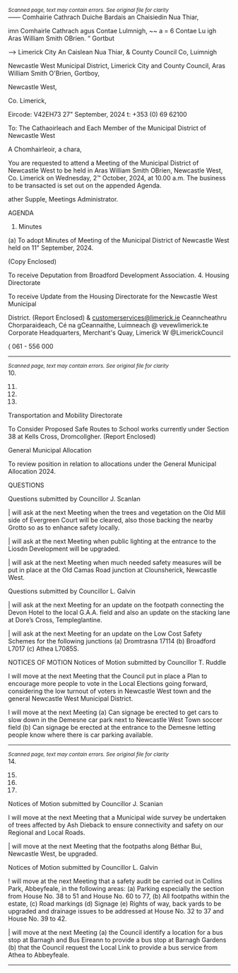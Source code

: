 *<small>Scanned page, text may contain errors. See original file for clarity</small>*  
_——_ Comhairie Cathrach Duiche Bardais an Chaisiedin Nua Thiar,

imn Comhairle Cathrach agus Contae Lulmnigh,
~~ a = 6 Contae Lu igh Aras William Smith OBrien.
“ Gortbut

——> Limerick City An Caislean Nua Thiar,
& County Council Co, Luimnigh

Newcastle West Municipal District,
Limerick City and County Council,
Aras William Smith O'Brien,
Gortboy,

Newcastle West,

Co. Limerick,

Eircode: V42EH73
27" September, 2024 t: +353 (0) 69 62100

To: The Cathaoirleach and Each Member of the Municipal District of Newcastle West

A Chomhairleoir, a chara,

You are requested to attend a Meeting of the Municipal District of Newcastle West to be held
in Aras William Smith OBrien, Newcastle West, Co. Limerick on Wednesday, 2™ October,
2024, at 10.00 a.m. The business to be transacted is set out on the appended Agenda.

ather Supple,
Meetings Administrator.

AGENDA
1. Minutes

(a) To adopt Minutes of Meeting of the Municipal District of Newcastle West held on 11"
September, 2024.

(Copy Enclosed)

To receive Deputation from Broadford Development Association.
4. Housing Directorate

To receive Update from the Housing Directorate for the Newcastle West Municipal

District.
(Report Enclosed)
& customerservices@limerick.ie
Ceanncheathru Chorparaideach, Cé na gCeannaithe, Luimneach @ vevewlimerick.te
Corporate Headquarters, Merchant's Quay, Limerick W @LimerickCouncil

( 061 - 556 000

---
*<small>Scanned page, text may contain errors. See original file for clarity</small>*  
10.

11.

12.

13.

Transportation and Mobility Directorate

To Consider Proposed Safe Routes to School works currently under Section 38 at
Kells Cross, Dromcollgher.
(Report Enclosed)

General Municipal Allocation

To review position in relation to allocations under the General Municipal Allocation
2024.

QUESTIONS

Questions submitted by Councillor J. Scanlan

| will ask at the next Meeting when the trees and vegetation on the Old Mill side of
Evergreen Court will be cleared, also those backing the nearby Grotto so as to
enhance safety locally.

| will ask at the next Meeting when public lighting at the entrance to the Liosdn
Development will be upgraded.

| will ask at the next Meeting when much needed safety measures will be put in
place at the Old Camas Road junction at Clounsherick, Newcastle West.

Questions submitted by Councillor L. Galvin

| will ask at the next Meeting for an update on the footpath connecting the Devon
Hotel to the local G.A.A. field and also an update on the stacking lane at Dore’s
Cross, Templeglantine.

| will ask at the next Meeting for an update on the Low Cost Safety Schemes for the
following junctions (a) Dromtrasna 17114 (b) Broadford L7017 (c) Athea L7085S.

NOTICES OF MOTION
Notices of Motion submitted by Councillor T. Ruddle

I will move at the next Meeting that the Council put in place a Plan to encourage more
people to vote in the Local Elections going forward, considering the low turnout of
voters in Newcastle West town and the general Newcastle West Municipal District.

I will move at the next Meeting (a) Can signage be erected to get cars to slow down in
the Demesne car park next to Newcastle West Town soccer field (b) Can signage be
erected at the entrance to the Demesne letting people know where there is car
parking available.

---
*<small>Scanned page, text may contain errors. See original file for clarity</small>*  
14.

15.

16.

17.

Notices of Motion submitted by Councillor J. Scanian

I will move at the next Meeting that a Municipal wide survey be undertaken of trees
affected by Ash Dieback to ensure connectivity and safety on our Regional and Local
Roads.

| will move at the next Meeting that the footpaths along Béthar Bui, Newcastle West,
be upgraded.

Notices of Motion submitted by Councillor L. Galvin

! will move at the next Meeting that a safety audit be carried out in Collins Park,
Abbeyfeale, in the following areas: (a) Parking especially the section from House No.
38 to 51 and House No. 60 to 77, (b) All footpaths within the estate, (c) Road markings
(d) Signage (e) Rights of way, back yards to be upgraded and drainage issues to be
addressed at House No. 32 to 37 and House No. 39 to 42.

| will move at the next Meeting (a) the Council identify a location for a bus stop at
Barnagh and Bus Eireann to provide a bus stop at Barnagh Gardens (b) that the
Council request the Local Link to provide a bus service from Athea to Abbeyfeale.

---
